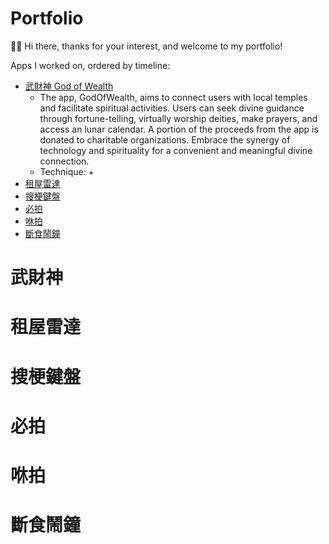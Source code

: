 # Portfolio
👋🏻 Hi there, thanks for your interest, and welcome to my portfolio!

Apps I worked on, ordered by timeline:
* [武財神 God of Wealth](#武財神)
  - The app, GodOfWealth, aims to connect users with local temples and facilitate spiritual activities. Users can seek divine guidance through fortune-telling, virtually worship deities, make prayers, and access an lunar calendar. A portion of the proceeds from the app is donated to charitable organizations. Embrace the synergy of technology and spirituality for a convenient and meaningful divine connection.
  - Technique:
    + 
* [租屋雷達](#租屋雷達)
* [搜梗鍵盤](#搜梗鍵盤)
* [必拍](#必拍)
* [咻拍](#咻拍)
* [斷食鬧鐘](#斷食鬧鐘)

# 武財神
# 租屋雷達
# 搜梗鍵盤
# 必拍
# 咻拍
# 斷食鬧鐘
